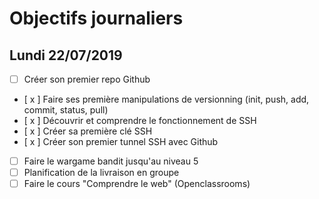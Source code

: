 # Objectifs journaliers

## Lundi 22/07/2019


* [ ] Créer son premier repo Github
* [ x ] Faire ses première manipulations de versionning (init, push, add, commit, status, pull)
* [ x ] Découvrir et comprendre le fonctionnement de SSH
* [ x ] Créer sa première clé SSH
* [ x ] Créer son premier tunnel SSH avec Github
* [ ] Faire le wargame bandit jusqu'au niveau 5 
* [ ] Planification de la livraison en groupe
* [ ] Faire le cours "Comprendre le web" (Openclassrooms)
